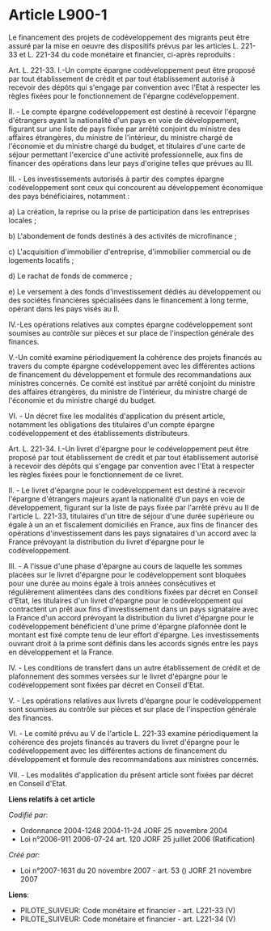 # Article L900-1

Le financement des projets de codéveloppement des migrants peut être assuré par la mise en oeuvre des dispositifs prévus par
les articles L. 221-33 et L. 221-34 du code monétaire et financier, ci-après reproduits : 

Art. L. 221-33. I.-Un compte épargne codéveloppement peut être proposé par tout établissement de crédit et par tout
établissement autorisé à recevoir des dépôts qui s'engage par convention avec l'Etat à respecter les règles fixées pour le
fonctionnement de l'épargne codéveloppement. 

II. - Le compte épargne codéveloppement est destiné à recevoir l'épargne d'étrangers ayant la nationalité d'un pays en voie
de développement, figurant sur une liste de pays fixée par arrêté conjoint du ministre des affaires étrangères, du ministre
de l'intérieur, du ministre chargé de l'économie et du ministre chargé du budget, et titulaires d'une carte de séjour
permettant l'exercice d'une activité professionnelle, aux fins de financer des opérations dans leur pays d'origine telles que
prévues au III. 

III. - Les investissements autorisés à partir des comptes épargne codéveloppement sont ceux qui concourent au développement
économique des pays bénéficiaires, notamment : 

a) La création, la reprise ou la prise de participation dans les entreprises locales ; 

b) L'abondement de fonds destinés à des activités de microfinance ; 

c) L'acquisition d'immobilier d'entreprise, d'immobilier commercial ou de logements locatifs ; 

d) Le rachat de fonds de commerce ; 

e) Le versement à des fonds d'investissement dédiés au développement ou des sociétés financières spécialisées dans le
financement à long terme, opérant dans les pays visés au II. 

IV.-Les opérations relatives aux comptes épargne codéveloppement sont soumises au contrôle sur pièces et sur place de
l'inspection générale des finances.

V.-Un comité examine périodiquement la cohérence des projets financés au travers du compte épargne codéveloppement avec les
différentes actions de financement du développement et formule des recommandations aux ministres concernés. Ce comité est
institué par arrêté conjoint du ministre des affaires étrangères, du ministre de l'intérieur, du ministre chargé de
l'économie et du ministre chargé du budget. 

VI. - Un décret fixe les modalités d'application du présent article, notamment les obligations des titulaires d'un compte
épargne codéveloppement et des établissements distributeurs. 

Art. L. 221-34. I.-Un livret d'épargne pour le codéveloppement peut être proposé par tout établissement de crédit et par tout
établissement autorisé à recevoir des dépôts qui s'engage par convention avec l'Etat à respecter les règles fixées pour le
fonctionnement de ce livret. 

II. - Le livret d'épargne pour le codéveloppement est destiné à recevoir l'épargne d'étrangers majeurs ayant la nationalité
d'un pays en voie de développement, figurant sur la liste de pays fixée par l'arrêté prévu au II de l'article L. 221-33,
titulaires d'un titre de séjour d'une durée supérieure ou égale à un an et fiscalement domiciliés en France, aux fins de
financer des opérations d'investissement dans les pays signataires d'un accord avec la France prévoyant la distribution du
livret d'épargne pour le codéveloppement. 

III. - A l'issue d'une phase d'épargne au cours de laquelle les sommes placées sur le livret d'épargne pour le
codéveloppement sont bloquées pour une durée au moins égale à trois années consécutives et régulièrement alimentées dans des
conditions fixées par décret en Conseil d'Etat, les titulaires d'un livret d'épargne pour le codéveloppement qui contractent
un prêt aux fins d'investissement dans un pays signataire avec la France d'un accord prévoyant la distribution du livret
d'épargne pour le codéveloppement bénéficient d'une prime d'épargne plafonnée dont le montant est fixé compte tenu de leur
effort d'épargne. Les investissements ouvrant droit à la prime sont définis dans les accords signés entre les pays en
développement et la France. 

IV. - Les conditions de transfert dans un autre établissement de crédit et de plafonnement des sommes versées sur le livret
d'épargne pour le codéveloppement sont fixées par décret en Conseil d'Etat.

V. - Les opérations relatives aux livrets d'épargne pour le codéveloppement sont soumises au contrôle sur pièces et sur place
de l'inspection générale des finances. 

VI. - Le comité prévu au V de l'article L. 221-33 examine périodiquement la cohérence des projets financés au travers du
livret d'épargne pour le codéveloppement avec les différentes actions de financement du développement et formule des
recommandations aux ministres concernés. 

VII. - Les modalités d'application du présent article sont fixées par décret en Conseil d'Etat.

**Liens relatifs à cet article**

_Codifié par_:

  - Ordonnance 2004-1248 2004-11-24 JORF 25 novembre 2004
  - Loi n°2006-911 2006-07-24 art. 120 JORF 25 juillet 2006 (Ratification)

_Créé par_:

  - Loi n°2007-1631 du 20 novembre 2007 - art. 53 () JORF 21 novembre 2007

**Liens**:

  - PILOTE_SUIVEUR: Code monétaire et financier - art. L221-33 (V)
  - PILOTE_SUIVEUR: Code monétaire et financier - art. L221-34 (V)
